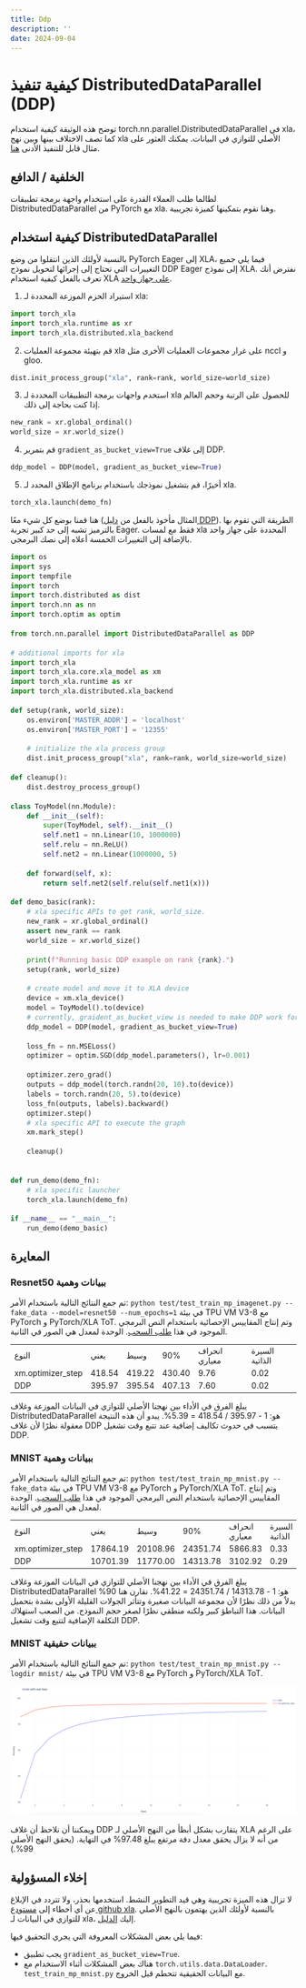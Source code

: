 ```yaml
---
title: Ddp
description: ''
date: 2024-09-04
---
```


# كيفية تنفيذ DistributedDataParallel (DDP)

توضح هذه الوثيقة كيفية استخدام torch.nn.parallel.DistributedDataParallel في xla، كما تصف الاختلاف بينها وبين نهج xla الأصلي للتوازي في البيانات. يمكنك العثور على مثال قابل للتنفيذ الأدنى [هنا](https://github.com/pytorch/xla/blob/master/examples/data_parallel/train_resnet_ddp.py).

## الخلفية / الدافع

لطالما طلب العملاء القدرة على استخدام واجهة برمجة تطبيقات DistributedDataParallel من PyTorch مع xla. وهنا نقوم بتمكينها كميزة تجريبية.

## كيفية استخدام DistributedDataParallel

بالنسبة لأولئك الذين انتقلوا من وضع PyTorch Eager إلى XLA، فيما يلي جميع التغييرات التي تحتاج إلى إجرائها لتحويل نموذج DDP Eager إلى نموذج XLA. نفترض أنك تعرف بالفعل كيفية استخدام XLA [على جهاز واحد](../API_GUIDE.md#running-on-a-single-xla-device).

1. استيراد الحزم الموزعة المحددة لـ xla:

```py
import torch_xla
import torch_xla.runtime as xr
import torch_xla.distributed.xla_backend
```

2. قم بتهيئة مجموعة العمليات xla على غرار مجموعات العمليات الأخرى مثل nccl و gloo.

```py
dist.init_process_group("xla", rank=rank, world_size=world_size)
```

3. استخدم واجهات برمجة التطبيقات المحددة لـ xla للحصول على الرتبة وحجم العالم إذا كنت بحاجة إلى ذلك.

```py
new_rank = xr.global_ordinal()
world_size = xr.world_size()
```

4. قم بتمرير `gradient_as_bucket_view=True` إلى غلاف DDP.

```py
ddp_model = DDP(model, gradient_as_bucket_view=True)
```

5. أخيرًا، قم بتشغيل نموذجك باستخدام برنامج الإطلاق المحدد لـ xla.

```py
torch_xla.launch(demo_fn)
```

هنا قمنا بوضع كل شيء معًا (المثال مأخوذ بالفعل من [دليل DDP](https://pytorch.org/tutorials/intermediate/ddp_tutorial.html)). الطريقة التي تقوم بها بالترميز تشبه إلى حد كبير تجربة Eager. فقط مع لمسات xla المحددة على جهاز واحد بالإضافة إلى التغييرات الخمسة أعلاه إلى نصك البرمجي.

```py
import os
import sys
import tempfile
import torch
import torch.distributed as dist
import torch.nn as nn
import torch.optim as optim

from torch.nn.parallel import DistributedDataParallel as DDP

# additional imports for xla
import torch_xla
import torch_xla.core.xla_model as xm
import torch_xla.runtime as xr
import torch_xla.distributed.xla_backend

def setup(rank, world_size):
    os.environ['MASTER_ADDR'] = 'localhost'
    os.environ['MASTER_PORT'] = '12355'

    # initialize the xla process group
    dist.init_process_group("xla", rank=rank, world_size=world_size)

def cleanup():
    dist.destroy_process_group()

class ToyModel(nn.Module):
    def __init__(self):
        super(ToyModel, self).__init__()
        self.net1 = nn.Linear(10, 1000000)
        self.relu = nn.ReLU()
        self.net2 = nn.Linear(1000000, 5)

    def forward(self, x):
        return self.net2(self.relu(self.net1(x)))

def demo_basic(rank):
    # xla specific APIs to get rank, world_size.
    new_rank = xr.global_ordinal()
    assert new_rank == rank
    world_size = xr.world_size()

    print(f"Running basic DDP example on rank {rank}.")
    setup(rank, world_size)

    # create model and move it to XLA device
    device = xm.xla_device()
    model = ToyModel().to(device)
    # currently, graident_as_bucket_view is needed to make DDP work for xla
    ddp_model = DDP(model, gradient_as_bucket_view=True)

    loss_fn = nn.MSELoss()
    optimizer = optim.SGD(ddp_model.parameters(), lr=0.001)

    optimizer.zero_grad()
    outputs = ddp_model(torch.randn(20, 10).to(device))
    labels = torch.randn(20, 5).to(device)
    loss_fn(outputs, labels).backward()
    optimizer.step()
    # xla specific API to execute the graph
    xm.mark_step()

    cleanup()


def run_demo(demo_fn):
    # xla specific launcher
    torch_xla.launch(demo_fn)

if __name__ == "__main__":
    run_demo(demo_basic)
```

## المعايرة

### Resnet50 ببيانات وهمية

تم جمع النتائج التالية باستخدام الأمر: `python test/test_train_mp_imagenet.py --fake_data --model=resnet50 --num_epochs=1` في بيئة TPU VM V3-8 مع PyTorch و PyTorch/XLA ToT. وتم إنتاج المقاييس الإحصائية باستخدام النص البرمجي الموجود في هذا [طلب السحب](https://github.com/pytorch/xla/pull/4107). الوحدة لمعدل هي الصور في الثانية.

<table>
<tr>
<td>النوع
</td>
<td>يعني
</td>
<td>وسيط
</td>
<td>90%
</td>
<td>انحراف معياري
</td>
<td>السيرة الذاتية
</td>
</tr>
<tr>
<td>xm.optimizer_step
</td>
<td>418.54
</td>
<td>419.22
</td>
<td>430.40
</td>
<td>9.76
</td>
<td>0.02
</td>
</tr>
<tr>
<td>DDP
</td>
<td>395.97
</td>
<td>395.54
</td>
<td>407.13
</td>
<td>7.60
</td>
<td>0.02
</td>
</tr>
</table>

يبلغ الفرق في الأداء بين نهجنا الأصلي للتوازي في البيانات الموزعة وغلاف DistributedDataParallel هو: 1 - 395.97 / 418.54 = 5.39%. يبدو أن هذه النتيجة معقولة نظرًا لأن غلاف DDP يتسبب في حدوث تكاليف إضافية عند تتبع وقت تشغيل DDP.

### MNIST ببيانات وهمية

تم جمع النتائج التالية باستخدام الأمر: `python test/test_train_mp_mnist.py --fake_data` في بيئة TPU VM V3-8 مع PyTorch و PyTorch/XLA ToT. وتم إنتاج المقاييس الإحصائية باستخدام النص البرمجي الموجود في هذا [طلب السحب](https://github.com/pytorch/xla/pull/4107). الوحدة لمعدل هي الصور في الثانية.

<table>
<tr>
<td>النوع
</td>
<td>يعني
</td>
<td>وسيط
</td>
<td>90%
</td>
<td>انحراف معياري
</td>
<td>السيرة الذاتية
</td>
</tr>
<tr>
<td>xm.optimizer_step
</td>
<td>17864.19
</td>
<td>20108.96
</td>
<td>24351.74
</td>
<td>5866.83
</td>
<td>0.33
</td>
</tr>
<tr>
<td>DDP
</td>
<td>10701.39
</td>
<td>11770.00
</td>
<td>14313.78
</td>
<td>3102.92
</td>
<td>0.29
</td>
</tr>
</table>

يبلغ الفرق في الأداء بين نهجنا الأصلي للتوازي في البيانات الموزعة وغلاف DistributedDataParallel هو: 1 - 14313.78 / 24351.74 = 41.22%. نقارن هنا 90% بدلاً من ذلك نظرًا لأن مجموعة البيانات صغيرة وتتأثر الجولات القليلة الأولى بشدة بتحميل البيانات. هذا التباطؤ كبير ولكنه منطقي نظرًا لصغر حجم النموذج. من الصعب استهلاك التكلفة الإضافية لتتبع وقت تشغيل DDP.

### MNIST ببيانات حقيقية

تم جمع النتائج التالية باستخدام الأمر: `python test/test_train_mp_mnist.py --logdir mnist/` في بيئة TPU VM V3-8 مع PyTorch و PyTorch/XLA ToT.

![التعلم_المنحنيات](_static/img/ddp_md_mnist_with_real_data.png)

ويمكننا أن نلاحظ أن غلاف DDP يتقارب بشكل أبطأ من النهج الأصلي لـ XLA على الرغم من أنه لا يزال يحقق معدل دقة مرتفع يبلغ 97.48% في النهاية. (يحقق النهج الأصلي 99%.)

## إخلاء المسؤولية

لا تزال هذه الميزة تجريبية وهي قيد التطوير النشط. استخدمها بحذر، ولا تتردد في الإبلاغ عن أي أخطاء إلى [مستودع github xla](https://github.com/pytorch/xla/). بالنسبة لأولئك الذين يهتمون بالنهج الأصلي للتوازي في البيانات لـ xla، إليك [الدليل](../API_GUIDE.md#running-on-multiple-xla-devices-with-multi-processing).

فيما يلي بعض المشكلات المعروفة التي يجري التحقيق فيها:

- يجب تطبيق `gradient_as_bucket_view=True`.
- هناك بعض المشكلات أثناء الاستخدام مع `torch.utils.data.DataLoader`. `test_train_mp_mnist.py` مع البيانات الحقيقية تتحطم قبل الخروج.